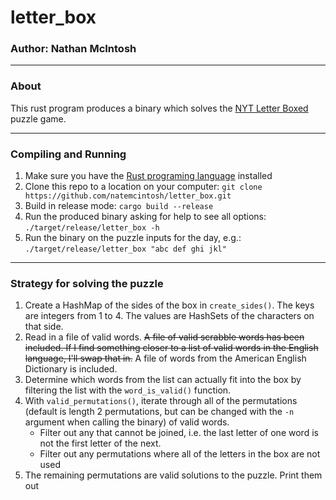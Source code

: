 # letter_box
### Author: Nathan McIntosh
---
### About
This rust program produces a binary which solves the [NYT Letter Boxed](https://www.nytimes.com/puzzles/letter-boxed) puzzle game. 

---
### Compiling and Running
1. Make sure you have the [Rust programing language](https://www.rust-lang.org) installed
1. Clone this repo to a location on your computer: `git clone https://github.com/natemcintosh/letter_box.git`
1. Build in release mode: `cargo build --release`
1. Run the produced binary asking for help to see all options: `./target/release/letter_box -h`
1. Run the binary on the puzzle inputs for the day, e.g.: `./target/release/letter_box "abc def ghi jkl"`

---
### Strategy for solving the puzzle
1. Create a HashMap of the sides of the box in `create_sides()`. The keys are integers from 1 to 4. The values are HashSets of the characters on that side. 
1. Read in a file of valid words. ~~A file of valid scrabble words has been included. If I find something closer to a list of valid words in the English language, I'll swap that in.~~ A file of words from the American English Dictionary is included.
1. Determine which words from the list can actually fit into the box by filtering the list with the `word_is_valid()` function. 
1. With `valid_permutations()`, iterate through all of the permutations (default is length 2 permutations, but can be changed with the  `-n` argument when calling the binary) of valid words. 
    - Filter out any that cannot be joined, i.e. the last letter of one word is not the first letter of the next. 
    - Filter out any permutations where all of the letters in the box are not used
1. The remaining permutations are valid solutions to the puzzle. Print them out